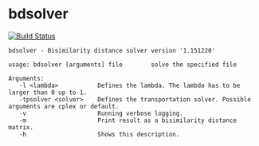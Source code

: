 # bdsolver
[![Build Status](https://travis-ci.org/bossen/bdsolver.svg?branch=master)](https://travis-ci.org/bossen/bdsolver)

```
bdsolver - Bisimilarity distance solver version '1.151220'

usage: bdsolver [arguments] file        solve the specified file

Arguments:
   -l <lambda>           Defines the lambda. The lambda has to be larger than 0 up to 1.
   -tpsolver <solver>    Defines the transportation solver. Possible arguments are cplex or default.
   -v                    Running verbose logging.
   -m                    Print result as a bisimilarity distance matrix.
   -h                    Shows this description.
```
